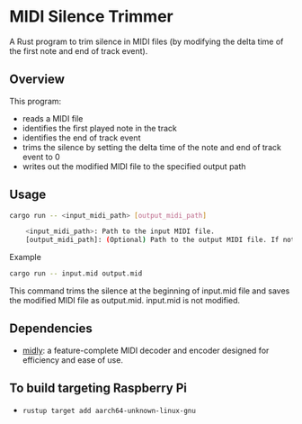 # MIDI Silence Trimmer

A Rust program to trim silence in MIDI files (by modifying the delta time of the first note and end of track event).

## Overview

This program:

- reads a MIDI file
- identifies the first played note in the track
- identifies the end of track event
- trims the silence by setting the delta time of the note and end of track event to 0
- writes out the modified MIDI file to the specified output path

## Usage

```sh
cargo run -- <input_midi_path> [output_midi_path]

    <input_midi_path>: Path to the input MIDI file.
    [output_midi_path]: (Optional) Path to the output MIDI file. If not provided, a default output filename will be generated.
```

Example

```sh
cargo run -- input.mid output.mid
```

This command trims the silence at the beginning of input.mid file and saves the modified MIDI file as output.mid. input.mid is not modified.

## Dependencies

- [midly](https://github.com/kovaxis/midly): a feature-complete MIDI decoder and encoder designed for efficiency and ease of use.

## To build targeting Raspberry Pi

- `rustup target add aarch64-unknown-linux-gnu`
